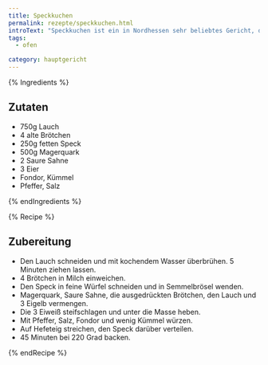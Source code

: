 ```yaml
---
title: Speckkuchen
permalink: rezepte/speckkuchen.html
introText: "Speckkuchen ist ein in Nordhessen sehr beliebtes Gericht, das man im Winter auch bei manchen Bäckern kaufen kann. Aber auch hier gilt wieder: selbstgemacht ist besser !"
tags:
  - ofen

category: hauptgericht
---
```


{% Ingredients %}

## Zutaten

- 750g Lauch
- 4 alte Brötchen
- 250g fetten Speck
- 500g Magerquark
- 2 Saure Sahne
- 3 Eier
- Fondor, Kümmel
- Pfeffer, Salz

{% endIngredients %}

{% Recipe %}

## Zubereitung

- Den Lauch schneiden und mit kochendem Wasser überbrühen. 5 Minuten ziehen lassen.
- 4 Brötchen in Milch einweichen.
- Den Speck in feine Würfel schneiden und in Semmelbrösel wenden.
- Magerquark, Saure Sahne, die ausgedrückten Brötchen, den Lauch und 3 Eigelb vermengen.
- Die 3 Eiweiß steifschlagen und unter die Masse heben.
- Mit Pfeffer, Salz, Fondor und wenig Kümmel würzen.
- Auf Hefeteig streichen, den Speck darüber verteilen.
- 45 Minuten bei 220 Grad backen.

{% endRecipe %}
